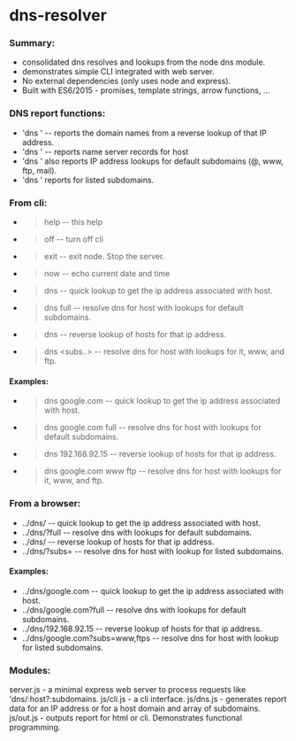# dns-resolver

### Summary:

- consolidated dns resolves and lookups from the node dns module.
- demonstrates simple CLI integrated with web server.
- No external dependencies (only uses node and express).
- Built with ES6/2015 - promises, template strings, arrow functions, ...

### DNS report functions:

- 'dns <ipaddress>' -- reports the domain names from a reverse lookup of that IP address.
- 'dns <host>'      -- reports name server records for host
- 'dns <host>' also reports IP address lookups for default subdomains (@, www, ftp, mail).
- 'dns <host> <subdomains>' reports for listed subdomains.

### From cli:

- > help  -- this help
- > off   -- turn off cli
- > exit  -- exit node.  Stop the server.
- > now   -- echo current date and time

- > dns <host>          -- quick lookup to get the ip address associated with host.
- > dns <host> full     -- resolve dns for host with lookups for default subdomains.
- > dns <ipaddress>     -- reverse lookup of hosts for that ip address.
- > dns <host> <subs..> -- resolve dns for host with lookups for it, www, and ftp.

#### Examples:

- > dns google.com          -- quick lookup to get the ip address associated with host.
- > dns google.com full     -- resolve dns for host with lookups for default subdomains.
- > dns 192.168.92.15       -- reverse lookup of hosts for that ip address.
- > dns google.com www ftp  -- resolve dns for host with lookups for it, www, and ftp.

### From a browser:

- ../dns/<host>             -- quick lookup to get the ip address associated with host.
- ../dns/<host>?full        -- resolve dns with lookups for default subdomains.
- ../dns/<ipaddress>        -- reverse lookup of hosts for that ip address.
- ../dns/<host>?subs=<subs> -- resolve dns for host with lookup for listed subdomains.

#### Examples:

- ../dns/google.com         -- quick lookup to get the ip address associated with host.
- ../dns/google.com?full    -- resolve dns with lookups for default subdomains.
- ../dns/192.168.92.15            -- reverse lookup of hosts for that ip address.
- ../dns/google.com?subs=www,ftps -- resolve dns for host with lookup for listed subdomains.

### Modules:

server.js - a minimal express web server to process requests like 'dns/:host?:subdomains.
js/cli.js - a cli interface.
js/dns.js - generates report data for an IP address or for a host domain and array of subdomains.
js/out.js - outputs report for html or cli.  Demonstrates functional programming.
